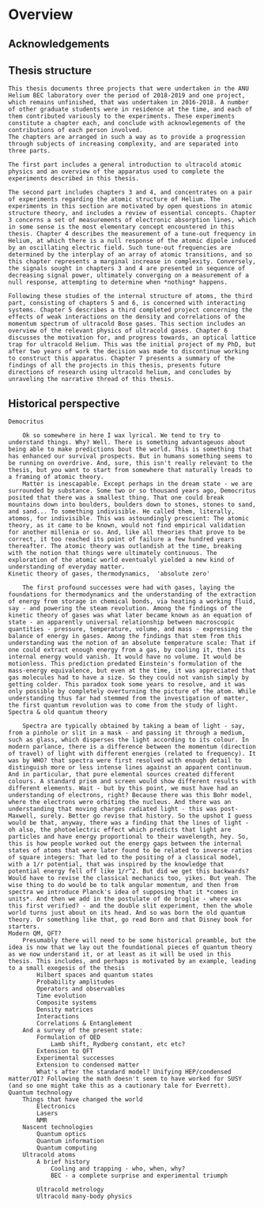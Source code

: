 #	Overview	
## Acknowledgements	
## Thesis structure	

	This thesis documents three projects that were undertaken in the ANU Helium BEC laboratory over the period of 2018-2019 and one project, which remains unfinished, that was undertaken in 2016-2018. A number of other graduate students were in residence at the time, and each of them contributed variously to the experiments. These experiments constitute a chapter each, and conclude with acknowlegements of the contributions of each person involved. 
	The chapters are arranged in such a way as to provide a progression through subjects of increasing complexity, and are separated into three parts. 

	The first part includes a general introduction to ultracold atomic physics and an overview of the apparatus used to complete the experiments described in this thesis. 

	The second part includes chapters 3 and 4, and concentrates on a pair of experiments regarding the atomic structure of Helium. The experiments in this section are motivated by open questions in atomic structure theory, and includes a review of essential concepts. Chapter 3 concerns a set of measurements of electronic absorption lines, which in some sense is the most elementary concept encountered in this thesis. Chapter 4 describes the measurement of a tune-out frequency in Helium, at which there is a null response of the atomic dipole induced by an oscillating electric field. Such tune-out frequencies are determined by the interplay of an array of atomic transitions, and so this chapter represents a marginal increase in complexity. Conversely, the signals sought in chapters 3 and 4 are presented in sequence of decreasing signal power, ultimately converging on a measurement of a null response, attempting to determine when *nothing* happens. 

	Following these studies of the internal structure of atoms, the third part, consisting of chapters 5 and 6, is concerned with interacting systems. Chapter 5 describes a third completed project concerning the effects of weak interactions on the density and correlations of the momentum spectrum of ultracold Bose gases. This section includes an overview of the relevant physics of ultracold gases. Chapter 6 discusses the motivation for, and progress towards, an optical lattice trap for ultracold Helium. This was the initial project of my PhD, but after two years of work the decision was made to discontinue working to construct this apparatus. Chapter 7 presents a summary of the findings of all the projects in this thesis, presents future directions of research using ultracold helium, and concludes by unraveling the narrative thread of this thesis.

## Historical perspective	
	Democritus

		Ok so somewhere in here I wax lyrical. We tend to try to understand things. Why? Well. There is something advantageuos about being able to make predictions bout the world. This is something that has enhanced our survival prospects. But in humans something seems to be running on overdrive. And, sure, this isn't really relevant to the thesis, but you want to start from somewhere that naturally lreads to a framing of atomic theory. 
		Matter is inescapable. Except perhaps in the dream state - we are surrounded by substance. Some two or so thousand years ago, Democritus posited that there was a smallest thing. That one could break mountains down into boulders, boulders down to stones, stones to sand, and sand... To something indivisible. He called them, literally, atomos, for indivisible. This was astoundingly prescient: The atomic theory, as it came to be known, would not find empirical validation for another millenia or so. And, like all theories that prove to be correct, it too reached its point of failure a few hundred years thereafter. The atomic theory was outlandish at the time, breaking with the notion that things were ultimately continuous. The exploration of the atomic world eventualyl yielded a new kind of understanding of everyday matter. 
	Kinetic theory of gases, thermodynamics,  'absolute zero'

		The first profound successes were had with gases, laying the foundations for thermodynamics and the understanding of the extraction of energy from storage in chemical bonds, via heating a working fluid, say - and powering the steam revolution. Among the findings of the kinetic theory of gases was what later became known as an equation of state - an apparently universal relationship between macroscopic quantities - pressure, temperature, volume, and mass - expressing the balance of energy in gases. Among the findings that stem from this understanding was the notion of an absolute temperature scale: That if one could extract enough energy from a gas, by cooling it, then its internal energy would vanish. It would have no volume. It would be motionless. This prediction predated Einstein's formulation of the mass-energy equivalence, but even at the time, it was appreciated that gas molecules had to have a size. So they could not vanish simply by getting colder. This paradox took some years to resolve, and it was only possible by completely overturning the picture of the atom. While understanding thus far had stemmed from the investigation of matter, the first quantum revolution was to come from the study of light.
	Spectra & old quantum theory

		Spectra are typically obtained by taking a beam of light - say, from a pinhole or slit in a mask - and passing it through a medium, such as glass, which disperses the light according to its colour. In modern parlance, there is a difference between the momentum (direction of travel) of light with different energies (related to frequency). It was by WHO? that spectra were first resolved with enough detail to distinguish more or less intense lines against an apparent continuum. And in particular, that pure elemental sources created different colours. A standard prism and screen would show different results with different elements. Wait - but by this point, we must have had an understanding of electrons, right? Because there was this Bohr model, where the electrons were orbiting the nucleus. And there was an understanding that moving charges radiated light - this was post-Maxwell, surely. Better go revise that history. So the upshot I guess would be that, anyway, there was a finding that the lines of light - oh also, the photoelectric effect which predicts that light are particles and have energy proportional to their wavelength, hey. So, this is how people worked out the energy gaps between the internal states of atoms that were later found to be related to inverse ratios of square integers: That led to the positing of a classical model, with a 1/r potential, that was inspired by the knowledge that potential energy fell off like 1/r^2. But did we get this backwards? Would have to revise the classical mechanics too, yikes. But yeah. The wise thing to do would be to talk angular momentum, and then from spectra we introduce Planck's idea of supposing that it *comes in units*. And then we add in the postulate of de broglie - where was this first verified? - and the double slit experiment, then the whole world turns just about on its head. And so was born the old quantum theory. Or something like that, go read Born and that Disney book for starters.
	Modern QM, QFT?
		Presumably there will need to be some historical preamble, but the idea is now that we lay out the foundational pieces of quantum theory as we now understand it, or at least as it will be used in this thesis. This includes, and perhaps is motivated by an example, leading to a small exegesis of the thesis
			Hilbert spaces and quantum states
			Probability amplitudes
			Operators and observables
			Time evolution
			Composite systems
			Density matrices
			Interactions
			Correlations & Entanglement
		And a survey of the present state:
			Formulation of QED
				Lamb shift, Rydberg constant, etc etc?
			Extension to QFT
			Experimental successes
			Extension to condensed matter
			What's after the standard model? Unifying HEP/condensed matter/QI? Following the math doesn't seem to have worked for SUSY (and so one might take this as a cautionary tale for Everrett).
	Quantum technology
		Things that have changed the world
			Electronics
			Lasers
			NMR
		Nascent technologies
			Quantum optics
			Quantum information
			Quantum computing
		Ultracold atoms	
			A brief history
				Cooling and trapping - who, when, why?
				BEC - a complete surprise and experimental triumph

			Ultracold metrology
			Ultracold many-body physics





